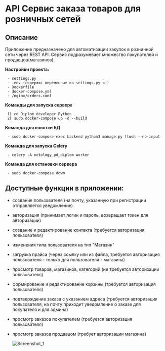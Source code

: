 # API Сервис заказа товаров для розничных сетей

## Описание

Приложение предназначено для автоматизации закупок в розничной сети через REST API. Сервис подразумевает множество покупателей и продавцов(магазинов).

**Настройки проекта:**

     - settings.py
     - .env (содержит переменные из settings.py и )
     - Dockerfile
     - docker-compose.yml
     - /nginx/orders.conf

**Команды для запуска сервера**

     1) cd Diplom_developer_Python 
     2) sudo docker-compose up -d --build

**Команда для очистки БД**

     - sudo docker-compose exec backend python3 manage.py flush --no-input

**Команда для запуска Celery**

     - celery -A netology_pd_diplom worker

**Команда для остановки сервера**

     - sudo docker-compose down

## Доступные функции в приложении:

 - создание пользователя (на почту, указанную при регистрации отправляется уведомление)
 - авторизация (принимает логин и пароль, возвращает токен для авторизации)
 - создание и редактирование контакта (требуется авторизация пользователя)
 - изменения типа пользователя на тип "Магазин"
 - загрузка прайса (через ссылку или из файла, требуется авторизация пользователя - только для пользователя - магазина)
 - просмотр товаров, магазинов, категорий (не требуется авторизации пользователя)
 - формирование и редактирование корзины (требуется авторизация пользователя)
 - подтверждение заказа с указанием адреса (требуется авторизация пользователя, на почту приходит уведомление о заказе для покупателя и для админа)
 - просмотр заказов покупателем (требуется авторизация пользователя)
 - просмотр заказов продавцом (требует авторизации магазина)

   ![Screenshot_1](https://github.com/user-attachments/assets/40c98777-6c0d-4d65-9942-8c6f1a42ee6f)

